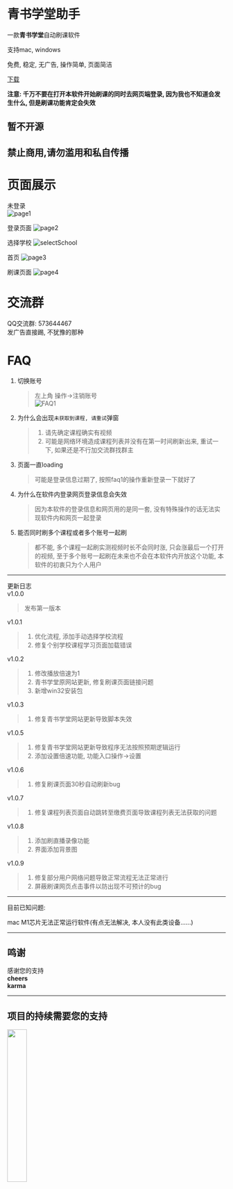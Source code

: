 # 青书学堂助手   
一款**青书学堂**自动刷课软件  
   
支持mac, windows
   
免费, 稳定, 无广告, 操作简单, 页面简洁   
    
[下载](https://github.com/lidppp/qinshu-helper/releases/latest)
   
**注意: 千万不要在打开本软件开始刷课的同时去网页端登录, 因为我也不知道会发生什么, 但是刷课功能肯定会失效**
   
## **暂不开源**    
   
## **禁止商用,请勿滥用和私自传播**    
   
# 页面展示  
未登录  
![page1](assets/page1.png)   
   
登录页面
![page2](assets/page2.png)   
   
选择学校
![selectSchool](assets/selectSchool.jpg)   
   
首页
![page3](assets/page3.png)   
   
刷课页面
![page4](assets/page4.png)   
    

# 交流群  
QQ交流群: 573644467   
发广告直接踢, 不犹豫的那种   
   
   
# FAQ   
1. 切换账号    
   > 左上角 操作->注销账号   
   > ![FAQ1](assets/faq1.png)   
   
2. 为什么会出现`未获取到课程, 请重试`弹窗   
   > 1. 请先确定课程确实有视频   
   > 2. 可能是网络环境造成课程列表并没有在第一时间刷新出来, 重试一下, 如果还是不行加交流群找群主   
   
3. 页面一直loading
   > 可能是登录信息过期了, 按照faq1的操作重新登录一下就好了
   
4. 为什么在软件内登录网页登录信息会失效
   > 因为本软件的登录信息和网页用的是同一套, 没有特殊操作的话无法实现软件内和网页一起登录   
   
   
5. 能否同时刷多个课程或者多个账号一起刷
   > 都不能, 多个课程一起刷实测视频时长不会同时涨, 只会涨最后一个打开的视频, 至于多个账号一起刷在未来也不会在本软件内开放这个功能, 本软件的初衷只为个人用户

   
--- 
更新日志   
v1.0.0   
   
> 发布第一版本   
   
v1.0.1   
   
> 1. 优化流程, 添加手动选择学校流程    
> 2. 修复个别学校课程学习页面加载错误    

v1.0.2   
   
> 1. 修改播放倍速为1
> 2. 青书学堂原网站更新, 修复刷课页面链接问题   
> 3. 新增win32安装包   
   
v1.0.3   
   
> 1. 修复青书学堂网站更新导致脚本失效      
  

v1.0.5  
  
> 1. 修复青书学堂网站更新导致程序无法按照预期逻辑运行
> 2. 添加设置倍速功能, 功能入口操作->设置


v1.0.6  
  
> 1. 修复刷课页面30秒自动刷新bug


v1.0.7  
  
> 1. 修复课程列表页面自动跳转至缴费页面导致课程列表无法获取的问题
  
v1.0.8
   
> 1. 添加刷直播录像功能   
> 2. 界面添加背景图    



v1.0.9
   
> 1. 修复部分用户网络问题导致正常流程无法正常进行 
> 2. 屏蔽刷课网页点击事件以防出现不可预计的bug  


----  
  
目前已知问题:     
    
mac M1芯片无法正常运行软件(有点无法解决, 本人没有此类设备......)
    
----
## 鸣谢
感谢您的支持   
**cheers**  
**karma**


----
## 项目的持续需要您的支持
<img src="assets/zs.png" style="width:30%">   

